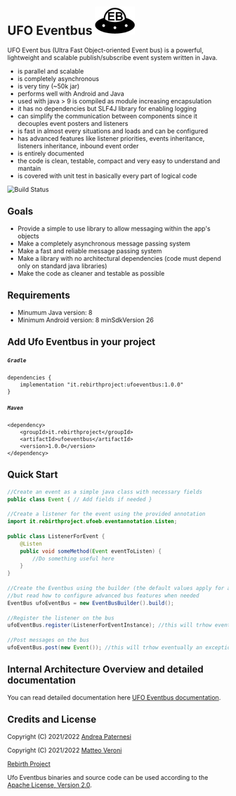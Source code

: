 # UFO Eventbus ![Ufo Eventbus Icon](documentation/UfoEventBus.png)
UFO Event bus (Ultra Fast Object-oriented Event bus) is a powerful, lightweight and scalable publish/subscribe event 
system written in Java. 

* is parallel and scalable
* is completely asynchronous
* is very tiny (~50k jar)
* performs well with Android and Java
* used with java > 9 is compiled as module increasing encapsulation
* it has no dependencies but SLF4J library for enabling logging 
* can simplify the communication between components since it decouples event posters and listeners
* is fast in almost every situations and loads and can be configured
* has advanced features like listener priorities, events inheritance, listeners inheritance, inbound event order
* is entirely documented
* the code is clean, testable, compact and very easy to understand and mantain
* is covered with unit test in basically every part of logical code

![Build Status](https://github.com/Rebirth-Project/ufo-event-bus/actions/workflows/build.yml/badge.svg?raw=true)

## Goals
  * Provide a simple to use library to allow messaging within the app's objects
  * Make a completely asynchronous message passing system
  * Make a fast and reliable message passing system 
  * Make a library with no architectural dependencies (code must depend only on standard java libraries)
  * Make the code as cleaner and testable as possible

## Requirements
- Minumum Java version: 8
- Minimum Android version: 8 minSdkVersion 26

## Add Ufo Eventbus in your project

##### ```Gradle```

```
dependencies {
    implementation "it.rebirthproject:ufoeventbus:1.0.0"
}
```
##### ```Maven```

```
<dependency>
    <groupId>it.rebirthproject</groupId>
    <artifactId>ufoeventbus</artifactId>
    <version>1.0.0</version>
</dependency>
```

## Quick Start

```java
//Create an event as a simple java class with necessary fields
public class Event { // Add fields if needed }

//Create a listener for the event using the provided annotation
import it.rebirthproject.ufoeb.eventannotation.Listen;

public class ListenerForEvent {
    @Listen
    public void someMethod(Event eventToListen) {
      	//Do something useful here
    }
}

//Create the Eventbus using the builder (the default values apply for almost every situation)
//but read how to configure advanced bus features when needed
EventBus ufoEventBus = new EventBusBuilder().build();

//Register the listener on the bus
ufoEventBus.register(ListenerForEventInstance); //this will trhow eventually an exception

//Post messages on the bus
ufoEventBus.post(new Event()); //this will trhow eventually an exception
```  

## Internal Architecture Overview and detailed documentation
You can read detailed documentation here [UFO Eventbus documentation](documentation/Documentation.md).

## Credits and License
Copyright (C) 2021/2022 [Andrea Paternesi](https://github.com/patton73)
 
Copyright (C) 2021/2022 [Matteo Veroni](https://github.com/mavek87)  

[Rebirth Project](https://www.rebirth-project.it)

Ufo Eventbus binaries and source code can be used according to the [Apache License, Version 2.0](LICENSE.md).
